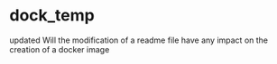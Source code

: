 # dock_temp

updated
Will the modification of a readme file have any impact on the creation of a docker image
